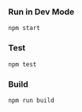 ### Run in Dev Mode

<pre><code>npm start</pre></code>

### Test

<pre><code>npm test</pre></code>

### Build

<pre><code>npm run build</pre></code>
